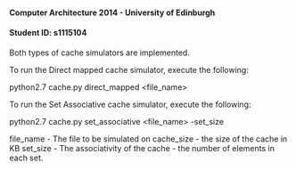 ####   Computer Architecture 2014 - University of Edinburgh
####   Student ID: s1115104

Both types of cache simulators are implemented.


To run the Direct mapped cache simulator, execute the following:

  python2.7 cache.py direct_mapped <file_name> <cache size in KB>
  
  
To run the Set Associative cache simulator, execute the following:
  
  python2.7 cache.py set_associative <file_name> <cache size in KB>  -set_size <number of sets>


file_name - The file to be simulated on
cache_size - the size of the cache in KB
set_size - The associativity of the cache - the number of elements in each set.
